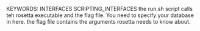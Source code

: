 KEYWORDS: INTERFACES SCRIPTING_INTERFACES
the run.sh script calls teh rosetta executable and the flag file. You need to specify your database in here.
the flag file contains the arguments rosetta needs to know about.
